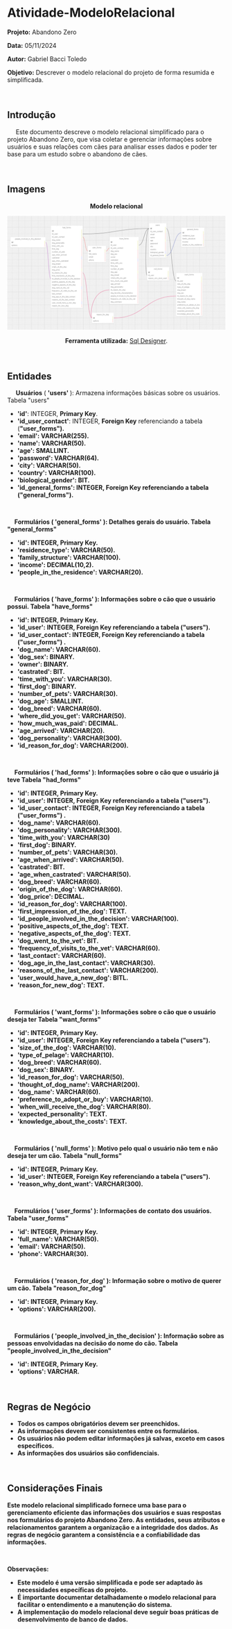 # Atividade-ModeloRelacional

**Projeto:** Abandono Zero

**Data:** 05/11/2024

**Autor:** Gabriel Bacci Toledo

**Objetivo:** Descrever o modelo relacional do projeto de forma resumida e simplificada.

&nbsp;&nbsp;&nbsp;&nbsp;
&nbsp;&nbsp;&nbsp;&nbsp;

## Introdução

&nbsp;&nbsp;&nbsp;&nbsp; Este documento descreve o modelo relacional simplificado para o projeto Abandono Zero, que visa coletar e gerenciar informações sobre usuários e suas relações com cães para analisar esses dados e poder ter base para um estudo sobre o abandono de cães.

&nbsp;&nbsp;&nbsp;&nbsp;
&nbsp;&nbsp;&nbsp;&nbsp;

## Imagens

<div align="center">
 <p><b>Modelo relacional</b></p>
<img src="Assets/modelorelacional.png">
<p><b>Ferramenta utilizada:</b> <a href="https://sql.toad.cz/">Sql Designer</a>.</p>
</div> 

&nbsp;&nbsp;&nbsp;&nbsp;
&nbsp;&nbsp;&nbsp;&nbsp;

## Entidades
&nbsp;&nbsp;&nbsp;&nbsp; **Usuários** ( <b>'users' </b> ): Armazena informações básicas sobre os usuários.
Tabela "users"
<ul>
    <li><b>'id'</b>: INTEGER, <b>Primary Key</b>. </li>
    <li><b>'id_user_contact'</b>: INTEGER, <b>Foreign Key</b> referenciando a tabela (<b>"user_forms"<b>). </li>
    <li><b>'email'</b>: VARCHAR(255). </li>
    <li><b>'name'</b>: VARCHAR(50). </li>
    <li><b>'age'</b>: SMALLINT.</li>
    <li><b>'password'</b>: VARCHAR(64). </li>
    <li><b>'city'</b>: VARCHAR(50). </li>
    <li><b>'country'</b>: VARCHAR(100). </li>
    <li><b>'biological_gender'</b>: BIT. </li>
    <li><b>'id_general_forms'</b>: INTEGER, <b>Foreign Key</b> referenciando a tabela (<b>"general_forms"<b>). </li>
</ul>
     
&nbsp;&nbsp;&nbsp;&nbsp;
&nbsp;&nbsp;&nbsp;&nbsp;

&nbsp;&nbsp;&nbsp;&nbsp; **Formulários** ( <b>'general_forms'</b> ): Detalhes gerais do usuário.
Tabela "general_forms"
<ul>
    <li><b>'id'</b>: INTEGER, <b>Primary Key</b>. </li>
    <li><b>'residence_type'</b>: VARCHAR(50). </li>
    <li><b>'family_structure'</b>: VARCHAR(100). </li>
    <li><b>'income'</b>: DECIMAL(10,2). </li>
    <li><b>'people_in_the_residence'</b>: VARCHAR(20). </li>
</ul>

&nbsp;&nbsp;&nbsp;&nbsp;
&nbsp;&nbsp;&nbsp;&nbsp;

&nbsp;&nbsp;&nbsp;&nbsp; **Formulários** ( <b>'have_forms'</b> ): Informações sobre o cão que o usuário possui.
Tabela "have_forms"
<ul>
    <li><b>'id'</b>: INTEGER, <b>Primary Key</b>. </li>
    <li><b>'id_user'</b>: INTEGER, <b>Foreign Key</b> referenciando a tabela (<b>"users"<b>). </li>
    <li><b>'id_user_contact'</b>: INTEGER, <b>Foreign Key</b> referenciando a tabela (<b>"user_forms"<b>) . </li>
    <li><b>'dog_name'</b>: VARCHAR(60). </li>
    <li><b>'dog_sex'</b>: BINARY.</li>
    <li><b>'owner'</b>: BINARY. </li>
    <li><b>'castrated'</b>: BIT. </li>
    <li><b>'time_with_you'</b>: VARCHAR(30). </li>
    <li><b>'first_dog'</b>: BINARY. </li>
    <li><b>'number_of_pets'</b>: VARCHAR(30). </li>
     <li><b>'dog_age'</b>: SMALLINT. </li>
     <li><b>'dog_breed'</b>: VARCHAR(60). </li>
     <li><b>'where_did_you_get'</b>: VARCHAR(50). </li>
     <li><b>'how_much_was_paid'</b>: DECIMAL. </li>
     <li><b>'age_arrived'</b>: VARCHAR(20). </li>
     <li><b>'dog_personality'</b>: VARCHAR(300). </li>
     <li><b>'id_reason_for_dog'</b>: VARCHAR(200). </li>
</ul>

&nbsp;&nbsp;&nbsp;&nbsp;
&nbsp;&nbsp;&nbsp;&nbsp;

&nbsp;&nbsp;&nbsp;&nbsp; **Formulários** ( <b>'had_forms'</b> ): Informações sobre o cão que o usuário já teve
Tabela "had_forms"
<ul>
    <li><b>'id'</b>: INTEGER, <b>Primary Key</b>. </li>
    <li><b>'id_user'</b>: INTEGER, <b>Foreign Key</b> referenciando a tabela (<b>"users"<b>). </li>
    <li><b>'id_user_contact'</b>: INTEGER, <b>Foreign Key</b> referenciando a tabela (<b>"user_forms"<b>) . </li>
    <li><b>'dog_name'</b>: VARCHAR(60). </li>
    <li><b>'dog_personality'</b>: VARCHAR(300).</li>
    <li><b>'time_with_you'</b>: VARCHAR(30) </li>
    <li><b>'first_dog'</b>: BINARY. </li>
    <li><b>'number_of_pets'</b>: VARCHAR(30). </li>
    <li><b>'age_when_arrived'</b>: VARCHAR(50). </li>
    <li><b>'castrated'</b>: BIT. </li>
     <li><b>'age_when_castrated'</b>: VARCHAR(50). </li>
     <li><b>'dog_breed'</b>: VARCHAR(60). </li>
     <li><b>'origin_of_the_dog'</b>: VARCHAR(60). </li>
     <li><b>'dog_price'</b>: DECIMAL. </li>
     <li><b>'id_reason_for_dog'</b>: VARCHAR(100). </li>
     <li><b>'first_impression_of_the_dog'</b>: TEXT. </li>
     <li><b>'id_people_involved_in_the_decision'</b>: VARCHAR(100). </li>
     <li><b>'positive_aspects_of_the_dog'</b>: TEXT. </li>
     <li><b>'negative_aspects_of_the_dog'</b>: TEXT. </li>
     <li><b>'dog_went_to_the_vet'</b>: BIT. </li>
     <li><b>'frequency_of_visits_to_the_vet'</b>: VARCHAR(60). </li>
     <li><b>'last_contact'</b>: VARCHAR(60). </li>
     <li><b>'dog_age_in_the_last_contact'</b>: VARCHAR(30). </li>
     <li><b>'reasons_of_the_last_contact'</b>: VARCHAR(200). </li>
     <li><b>'user_would_have_a_new_dog'</b>: BITL. </li>
     <li><b>'reason_for_new_dog'</b>: TEXT. </li>
</ul>

&nbsp;&nbsp;&nbsp;&nbsp;
&nbsp;&nbsp;&nbsp;&nbsp;

&nbsp;&nbsp;&nbsp;&nbsp; **Formulários** ( <b>'want_forms'</b> ): Informações sobre o cão que o usuário deseja ter
Tabela "want_forms"
<ul>
    <li><b>'id'</b>: INTEGER, <b>Primary Key</b>. </li>
    <li><b>'id_user'</b>: INTEGER, <b>Foreign Key</b> referenciando a tabela (<b>"users"<b>). </li>
    <li><b>'size_of_the_dog'</b>: VARCHAR(10). </li>
    <li><b>'type_of_pelage'</b>: VARCHAR(10). </li>
    <li><b>'dog_breed'</b>: VARCHAR(60).</li>
    <li><b>'dog_sex'</b>: BINARY. </li>
    <li><b>'id_reason_for_dog'</b>: VARCHAR(50). </li>
    <li><b>'thought_of_dog_name'</b>: VARCHAR(200). </li>
    <li><b>'dog_name'</b>: VARCHAR(60). </li>
     <li><b>'preference_to_adopt_or_buy'</b>: VARCHAR(10). </li>
     <li><b>'when_will_receive_the_dog'</b>: VARCHAR(80). </li>
     <li><b>'expected_personality'</b>: TEXT. </li>
     <li><b>'knowledge_about_the_costs'</b>: TEXT. </li>
</ul>

&nbsp;&nbsp;&nbsp;&nbsp;
&nbsp;&nbsp;&nbsp;&nbsp;

&nbsp;&nbsp;&nbsp;&nbsp; **Formulários** ( <b>'null_forms'</b> ): Motivo pelo qual o usuário não tem e não deseja ter um cão.
Tabela "null_forms"
<ul>
    <li><b>'id'</b>: INTEGER, <b>Primary Key</b>. </li>
    <li><b>'id_user'</b>: INTEGER, <b>Foreign Key</b> referenciando a tabela (<b>"users"<b>). </li>
    <li><b>'reason_why_dont_want'</b>: VARCHAR(300). </li>
</ul>

&nbsp;&nbsp;&nbsp;&nbsp;
&nbsp;&nbsp;&nbsp;&nbsp;

&nbsp;&nbsp;&nbsp;&nbsp; **Formulários** ( <b>'user_forms'</b> ): Informações de contato dos usuários.
Tabela "user_forms"
<ul>
    <li><b>'id'</b>: INTEGER, <b>Primary Key</b>. </li>
    <li><b>'full_name'</b>: VARCHAR(50). </li>
    <li><b>'email'</b>: VARCHAR(50). </li>
    <li><b>'phone'</b>: VARCHAR(30). </li>
</ul>

&nbsp;&nbsp;&nbsp;&nbsp;
&nbsp;&nbsp;&nbsp;&nbsp;

&nbsp;&nbsp;&nbsp;&nbsp; **Formulários** ( <b>'reason_for_dog'</b> ): Informação sobre o motivo de querer um cão.
Tabela "reason_for_dog"
<ul>
    <li><b>'id'</b>: INTEGER, <b>Primary Key</b>. </li>
    <li><b>'options'</b>: VARCHAR(200). </li>
</ul>

&nbsp;&nbsp;&nbsp;&nbsp;
&nbsp;&nbsp;&nbsp;&nbsp;

&nbsp;&nbsp;&nbsp;&nbsp; **Formulários** ( <b>'people_involved_in_the_decision'</b> ): Informação sobre as pessoas envolvidadas na decisão do nome do cão.
Tabela "people_involved_in_the_decision"
<ul>
    <li><b>'id'</b>: INTEGER, <b>Primary Key</b>. </li>
    <li><b>'options'</b>: VARCHAR. </li>
</ul>

&nbsp;&nbsp;&nbsp;&nbsp;
&nbsp;&nbsp;&nbsp;&nbsp;

## Regras de Negócio

- Todos os campos obrigatórios devem ser preenchidos.
- As informações devem ser consistentes entre os formulários.
- Os usuários não podem editar informações já salvas, exceto em casos específicos.
- As informações dos usuários são confidenciais.

&nbsp;&nbsp;&nbsp;&nbsp;
&nbsp;&nbsp;&nbsp;&nbsp;

## Considerações Finais

Este modelo relacional simplificado fornece uma base para o gerenciamento eficiente das informações dos usuários e suas respostas nos formulários do projeto Abandono Zero. As entidades, seus atributos e relacionamentos garantem a organização e a integridade dos dados. As regras de negócio garantem a consistência e a confiabilidade das informações.

&nbsp;&nbsp;&nbsp;&nbsp;

**Observações:**

- Este modelo é uma versão simplificada e pode ser adaptado às necessidades específicas do projeto.
- É importante documentar detalhadamente o modelo relacional para facilitar o entendimento e a manutenção do sistema.
- A implementação do modelo relacional deve seguir boas práticas de desenvolvimento de banco de dados.
